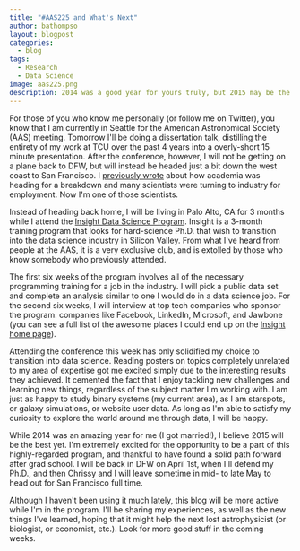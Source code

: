 ```yaml
---
title: "#AAS225 and What's Next"
author: bathompso
layout: blogpost
categories:
  - blog
tags:
  - Research
  - Data Science
image: aas225.png
description: 2014 was a good year for yours truly, but 2015 may be the best yet.
---
```


For those of you who know me personally (or follow me on Twitter), you know that I am currently in Seattle for the American Astronomical Society (AAS) meeting. Tomorrow I'll be doing a dissertation talk, distilling the entirety of my work at TCU over the past 4 years into a overly-short 15 minute presentation. After the conference, however, I will not be getting on a plane back to DFW, but will instead be headed just a bit down the west coast to San Francisco. I [previously wrote](/blog/transition-to-data-science/) about how academia was heading for a breakdown and many scientists were turning to industry for employment. Now I'm one of those scientists.

Instead of heading back home, I will be living in Palo Alto, CA for 3 months while I attend the [Insight Data Science Program](http://insightdatascience.com). Insight is a 3-month training program that looks for hard-science Ph.D. that wish to transition into the data science industry in Silicon Valley. From what I've heard from people at the AAS, it is a very exclusive club, and is extolled by those who know somebody who previously attended. 

The first six weeks of the program involves all of the necessary programming training for a job in the industry. I will pick a public data set and complete an analysis similar to one I would do in a data science job. For the second six weeks, I will interview at top tech companies who sponsor the program: companies like Facebook, LinkedIn, Microsoft, and Jawbone (you can see a full list of the awesome places I could end up on the [Insight home page](http://insightdatascience.com)).

Attending the conference this week has only solidified my choice to transition into data science. Reading posters on topics completely unrelated to my area of expertise got me excited simply due to the interesting results they achieved. It cemented the fact that I enjoy tackling new challenges and learning new things, regardless of the subject matter I'm working with. I am just as happy to study binary systems (my current area), as I am starspots, or galaxy simulations, or website user data. As long as I'm able to satisfy my curiosity to explore the world around me through data, I will be happy.

While 2014 was an amazing year for me (I got married!), I believe 2015 will be the best yet. I'm extremely excited for the opportunity to be a part of this highly-regarded program, and thankful to have found a solid path forward after grad school. I will be back in DFW on April 1st, when I'll defend my Ph.D., and then Chrissy and I will leave sometime in mid- to late May to head out for San Francisco full time.

Although I haven't been using it much lately, this blog will be more active while I'm in the program. I'll be sharing my experiences, as well as the new things I've learned, hoping that it might help the next lost astrophysicist (or biologist, or economist, etc.). Look for more good stuff in the coming weeks.
